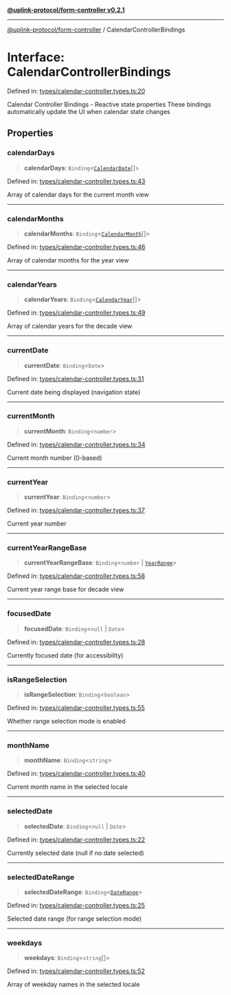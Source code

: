 [**@uplink-protocol/form-controller v0.2.1**](../README.md)

***

[@uplink-protocol/form-controller](../globals.md) / CalendarControllerBindings

# Interface: CalendarControllerBindings

Defined in: [types/calendar-controller.types.ts:20](https://github.com/jmkcoder/uplink-protocol-calendar/blob/311e0b81efba7399cf1c367c0a2007aa66f3b830/src/types/calendar-controller.types.ts#L20)

Calendar Controller Bindings - Reactive state properties
These bindings automatically update the UI when calendar state changes

## Properties

### calendarDays

> **calendarDays**: `Binding`\<[`CalendarDate`](CalendarDate.md)[]\>

Defined in: [types/calendar-controller.types.ts:43](https://github.com/jmkcoder/uplink-protocol-calendar/blob/311e0b81efba7399cf1c367c0a2007aa66f3b830/src/types/calendar-controller.types.ts#L43)

Array of calendar days for the current month view

***

### calendarMonths

> **calendarMonths**: `Binding`\<[`CalendarMonth`](CalendarMonth.md)[]\>

Defined in: [types/calendar-controller.types.ts:46](https://github.com/jmkcoder/uplink-protocol-calendar/blob/311e0b81efba7399cf1c367c0a2007aa66f3b830/src/types/calendar-controller.types.ts#L46)

Array of calendar months for the year view

***

### calendarYears

> **calendarYears**: `Binding`\<[`CalendarYear`](CalendarYear.md)[]\>

Defined in: [types/calendar-controller.types.ts:49](https://github.com/jmkcoder/uplink-protocol-calendar/blob/311e0b81efba7399cf1c367c0a2007aa66f3b830/src/types/calendar-controller.types.ts#L49)

Array of calendar years for the decade view

***

### currentDate

> **currentDate**: `Binding`\<`Date`\>

Defined in: [types/calendar-controller.types.ts:31](https://github.com/jmkcoder/uplink-protocol-calendar/blob/311e0b81efba7399cf1c367c0a2007aa66f3b830/src/types/calendar-controller.types.ts#L31)

Current date being displayed (navigation state)

***

### currentMonth

> **currentMonth**: `Binding`\<`number`\>

Defined in: [types/calendar-controller.types.ts:34](https://github.com/jmkcoder/uplink-protocol-calendar/blob/311e0b81efba7399cf1c367c0a2007aa66f3b830/src/types/calendar-controller.types.ts#L34)

Current month number (0-based)

***

### currentYear

> **currentYear**: `Binding`\<`number`\>

Defined in: [types/calendar-controller.types.ts:37](https://github.com/jmkcoder/uplink-protocol-calendar/blob/311e0b81efba7399cf1c367c0a2007aa66f3b830/src/types/calendar-controller.types.ts#L37)

Current year number

***

### currentYearRangeBase

> **currentYearRangeBase**: `Binding`\<`number` \| [`YearRange`](YearRange.md)\>

Defined in: [types/calendar-controller.types.ts:58](https://github.com/jmkcoder/uplink-protocol-calendar/blob/311e0b81efba7399cf1c367c0a2007aa66f3b830/src/types/calendar-controller.types.ts#L58)

Current year range base for decade view

***

### focusedDate

> **focusedDate**: `Binding`\<`null` \| `Date`\>

Defined in: [types/calendar-controller.types.ts:28](https://github.com/jmkcoder/uplink-protocol-calendar/blob/311e0b81efba7399cf1c367c0a2007aa66f3b830/src/types/calendar-controller.types.ts#L28)

Currently focused date (for accessibility)

***

### isRangeSelection

> **isRangeSelection**: `Binding`\<`boolean`\>

Defined in: [types/calendar-controller.types.ts:55](https://github.com/jmkcoder/uplink-protocol-calendar/blob/311e0b81efba7399cf1c367c0a2007aa66f3b830/src/types/calendar-controller.types.ts#L55)

Whether range selection mode is enabled

***

### monthName

> **monthName**: `Binding`\<`string`\>

Defined in: [types/calendar-controller.types.ts:40](https://github.com/jmkcoder/uplink-protocol-calendar/blob/311e0b81efba7399cf1c367c0a2007aa66f3b830/src/types/calendar-controller.types.ts#L40)

Current month name in the selected locale

***

### selectedDate

> **selectedDate**: `Binding`\<`null` \| `Date`\>

Defined in: [types/calendar-controller.types.ts:22](https://github.com/jmkcoder/uplink-protocol-calendar/blob/311e0b81efba7399cf1c367c0a2007aa66f3b830/src/types/calendar-controller.types.ts#L22)

Currently selected date (null if no date selected)

***

### selectedDateRange

> **selectedDateRange**: `Binding`\<[`DateRange`](DateRange.md)\>

Defined in: [types/calendar-controller.types.ts:25](https://github.com/jmkcoder/uplink-protocol-calendar/blob/311e0b81efba7399cf1c367c0a2007aa66f3b830/src/types/calendar-controller.types.ts#L25)

Selected date range (for range selection mode)

***

### weekdays

> **weekdays**: `Binding`\<`string`[]\>

Defined in: [types/calendar-controller.types.ts:52](https://github.com/jmkcoder/uplink-protocol-calendar/blob/311e0b81efba7399cf1c367c0a2007aa66f3b830/src/types/calendar-controller.types.ts#L52)

Array of weekday names in the selected locale
